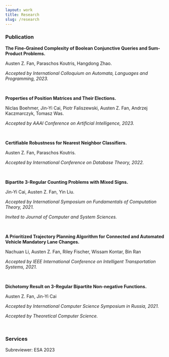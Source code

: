 ```yaml
---
layout: work
title: Research
slug: /research
---
```


### Publication
**The Fine-Grained Complexity of Boolean Conjunctive Queries and Sum-Product Problems.**

Austen Z. Fan, Paraschos Koutris, Hangdong Zhao.

*Accepted by International Colloquium on Automata, Languages and Programming, 2023.*

<br />

**Properties of Position Matrices and Their Elections.**

Niclas Boehmer, Jin-Yi Cai, Piotr Faliszewski, Austen Z. Fan, Andrzej Kaczmarczyk, Tomasz Was.

*Accepted by AAAI Conference on Artificial Intelligence, 2023.*

<br />

**Certifiable Robustness for Nearest Neighbor Classifiers.**

Austen Z. Fan, Paraschos Koutris.

*Accepted by International Conference on Database Theory, 2022.*

<br />

**Bipartite 3-Regular Counting Problems with Mixed Signs.**

Jin-Yi Cai, Austen Z. Fan, Yin Liu.

*Accepted by International Symposium on Fundamentals of Computation Theory, 2021.* 

*Invited to Journal of Computer and System Sciences.*

<br />

**A Prioritized Trajectory Planning Algorithm for Connected and Automated Vehicle Mandatory Lane Changes.**

Nachuan Li, Austen Z. Fan, Riley Fischer, Wissam Kontar, Bin Ran

*Accepted by IEEE International Conference on Intelligent Transportation Systems, 2021.*

<br />

**Dichotomy Result on 3-Regular Bipartite Non-negative Functions.**

Austen Z. Fan, Jin-Yi Cai

*Accepted by International Computer Science Symposium in Russia, 2021.*

*Accepted by Theoretical Computer Science.*

<br />

### Services
Subreviewer: ESA 2023

